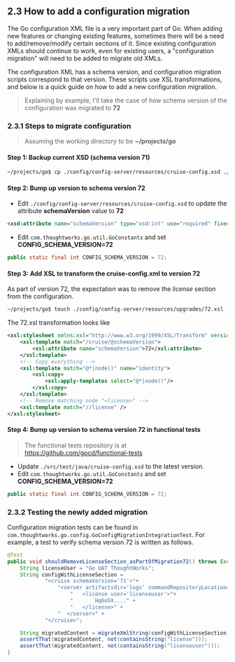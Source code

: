 ## 2.3 How to add a configuration migration

The Go configuration XML file is a very important part of Go. When adding new features or changing existing features, sometimes there will be a need to add/remove/modify certain sections of it. Since existing configuration XMLs should continue to work, even for existing users, a "configuration migration" will need to be added to migrate old XMLs.

The configuration XML has a schema version, and configuration migration scripts correspond to that version. These scripts use XSL transformations, and below is a quick guide on how to add a new configuration migration.

> Explaining by example, I'll take the case of how schema version of the configuration was migrated to **72**

### 2.3.1 Steps to migrate configuration

> Assuming the working directory to be **~/projects/go**

#### Step 1: Backup current XSD (schema version 71)

```bash
~/projects/go$ cp ./config/config-server/resources/cruise-config.xsd ./config/config-server/resources/schemas/71_cruise-config.xsd
```

#### Step 2: Bump up version to schema version 72

- Edit ```./config/config-server/resources/cruise-config.xsd``` to update the attribute **schemaVersion** value to **72**
```xml
<xsd:attribute name="schemaVersion" type="xsd:int" use="required" fixed="72"/>
```
- Edit ```com.thoughtworks.go.util.GoConstants``` and set **CONFIG_SCHEMA_VERSION=72**
```java
public static final int CONFIG_SCHEMA_VERSION = 72;
```

#### Step 3: Add XSL to transform the cruise-config.xml to version 72

As part of version 72, the expectation was to remove the *license* section from the configuration.

```bash
~/projects/go$ touch ./config/config-server/resources/upgrades/72.xsl
```

The 72.xsl transformation looks like

```xml
<xsl:stylesheet xmlns:xsl="http://www.w3.org/1999/XSL/Transform" version="1.0">
    <xsl:template match="/cruise/@schemaVersion">
        <xsl:attribute name="schemaVersion">72</xsl:attribute>
    </xsl:template>
    <!-- Copy everything -->
    <xsl:template match="@*|node()" name="identity">
        <xsl:copy>
            <xsl:apply-templates select="@*|node()"/>
        </xsl:copy>
    </xsl:template>
    <!-- Remove matching node "<license>" -->
    <xsl:template match="//license" />
</xsl:stylesheet>
```
#### Step 4: Bump up version to schema version 72 in functional tests
> The functional tests repository is at https://github.com/gocd/functional-tests

- Update ```./src/test/java/cruise-config.xsd``` to the latest version.
- Edit ```com.thoughtworks.go.util.GoConstants``` and set **CONFIG_SCHEMA_VERSION=72**
```java
public static final int CONFIG_SCHEMA_VERSION = 72;
```

### 2.3.2 Testing the newly added migration

Configuration migration tests can be found in ```com.thoughtworks.go.config.GoConfigMigrationIntegrationTest```. For example, a test to verify schema version 72 is written as follows.

```java
@Test
public void shouldRemoveLicenseSection_asPartOfMigration72() throws Exception {
    String licenseUser = "Go UAT ThoughtWorks";
    String configWithLicenseSection =
            "<cruise schemaVersion='71'>"+
                "<server artifactsdir='logs' commandRepositoryLocation='default' serverId='dev-id'>" +
                    "   <license user='licenseuser'>"+
                    "       Hq6o5X...." +
                    "   </license>" +
                "  </server>" +
            "</cruise>";

    String migratedContent = migrateXmlString(configWithLicenseSection, 71);
    assertThat(migratedContent, not(containsString("license")));
    assertThat(migratedContent, not(containsString("licenseuser")));
}
```
